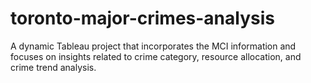 # toronto-major-crimes-analysis
A dynamic Tableau project that incorporates the MCI information and focuses on insights related to crime category, resource allocation, and crime trend analysis. 
